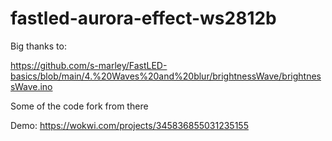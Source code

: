 # fastled-aurora-effect-ws2812b
Big thanks to:

https://github.com/s-marley/FastLED-basics/blob/main/4.%20Waves%20and%20blur/brightnessWave/brightnessWave.ino

Some of the code fork from there

Demo: https://wokwi.com/projects/345836855031235155
